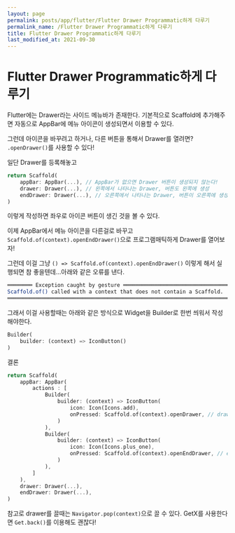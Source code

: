 ```yaml
---
layout: page
permalink: posts/app/flutter/Flutter Drawer Programmatic하게 다루기
permalink_name: /Flutter Drawer Programmatic하게 다루기
title: Flutter Drawer Programmatic하게 다루기
last_modified_at: 2021-09-30
---
```


# Flutter Drawer Programmatic하게 다루기

Flutter에는 Drawer라는 사이드 메뉴바가 존재한다. 기본적으로 Scaffold에 추가해주면 자동으로 AppBar에 메뉴 아이콘이 생성되면서 이용할 수 있다.

그런데 아이콘을 바꾸려고 하거나, 다른 버튼을 통해서 Drawer를 열려면? `.openDrawer()`를 사용할 수 있다!

일단 Drawer를 등록해놓고

```dart
return Scaffold(
    appBar: AppBar(...), // AppBar가 없으면 Drawer 버튼이 생성되지 않는다!
    drawer: Drawer(...), // 왼쪽에서 나타나는 Drawer, 버튼도 왼쪽에 생성
    endDrawer: Drawer(...), // 오른쪽에서 나타나는 Drawer, 버튼이 오른쪽에 생성
)
```

이렇게 작성하면 좌우로 아이콘 버튼이 생긴 것을 볼 수 있다.

이제 AppBar에서 메뉴 아이콘을 다른걸로 바꾸고 `Scaffold.of(context).openEndDrawer()`으로 프로그램매틱하게 Drawer를 열어보자!

그런데 이걸 그냥 `() => Scaffold.of(context).openEndDrawer()` 이렇게 해서 실행되면 참 좋을텐데...아래와 같은 오류를 낸다.

```bash
════════ Exception caught by gesture ═══════════════════════════════════════════
Scaffold.of() called with a context that does not contain a Scaffold.
════════════════════════════════════════════════════════════════════════════════
```

그래서 이걸 사용할때는 아래와 같은 방식으로 Widget을 Builder로 한번 씌워서 작성해야한다.

```dart
Builder(
    builder: (context) => IconButton()
)
```

결론

```dart
return Scaffold(
    appBar: AppBar(
        actions : [
            Builder(
                builder: (context) => IconButton(
                    icon: Icon(Icons.add),
                    onPressed: Scaffold.of(context).openDrawer, // drawer 열기
                )
            ),
            Builder(
                builder: (context) => IconButton(
                    icon: Icon(Icons.plus_one),
                    onPressed: Scaffold.of(context).openEndDrawer, // endDrawer 열기
                )
            ),						
        ]
    ),
    drawer: Drawer(...),
    endDrawer: Drawer(...),
)
```

참고로 drawer를 끌때는 `Navigator.pop(context)`으로 끌 수 있다. GetX를 사용한다면 `Get.back()`를 이용해도 괜찮다!